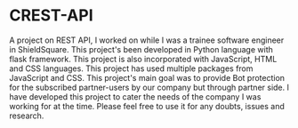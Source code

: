 # CREST-API
A project on REST API, I worked on while I was a trainee software engineer in ShieldSquare.
This project's been developed in Python language with flask framework.
This project is also incorporated with JavaScript, HTML and CSS languages.
This project has used multiple packages from JavaScript and CSS.
This project's main goal was to provide Bot protection for the subscribed partner-users by our company but through partner side.
I have developed this project to cater the needs of the company I was working for at the time.
Please feel free to use it for any doubts, issues and research.

